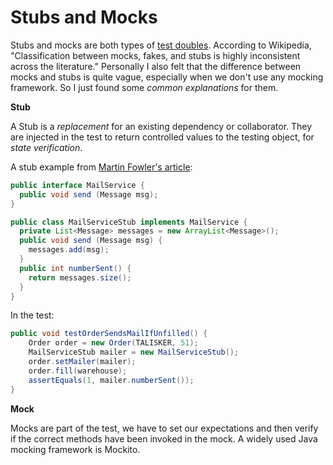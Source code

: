 # Stubs and Mocks

Stubs and mocks are both types of [test doubles](https://en.wikipedia.org/wiki/Test_double). According to Wikipedia, "Classification between mocks, fakes, and stubs is highly inconsistent across the literature." Personally I also felt that the difference between mocks and stubs is quite vague, especially when we don't use any mocking framework. So I just found some *common explanations* for them.

**Stub**

A Stub is a *replacement* for an existing dependency or collaborator. They are injected in the test to return controlled values to the testing object, for *state verification*.

A stub example from [Martin Fowler's article](https://martinfowler.com/articles/mocksArentStubs.html):

```java
public interface MailService {
  public void send (Message msg);
}

public class MailServiceStub implements MailService {
  private List<Message> messages = new ArrayList<Message>();
  public void send (Message msg) {
    messages.add(msg);
  }
  public int numberSent() {
    return messages.size();
  }
}
```

In the test:

```java
public void testOrderSendsMailIfUnfilled() {
    Order order = new Order(TALISKER, 51);
    MailServiceStub mailer = new MailServiceStub();
    order.setMailer(mailer);
    order.fill(warehouse);
    assertEquals(1, mailer.numberSent());
}
```

**Mock**

Mocks are part of the test, we have to set our expectations and then verify if the correct methods have been invoked in the mock. A widely used Java mocking framework is Mockito.
